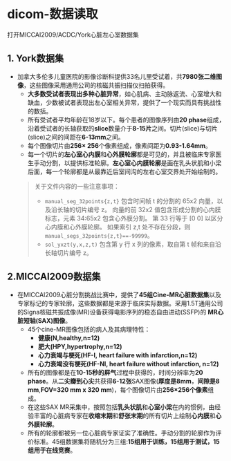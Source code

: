 # dicom-数据读取
打开MICCAI2009/ACDC/York心脏左心室数据集
## 1. York数据集
- 加拿大多伦多儿童医院的影像诊断科提供33名儿里受试着，共**7980张二维图像**，这些图像采用通用公司的核磁共振扫描仪扫拍获得。
	- **大多数受试者表现出多种心脏异常**，如心肌病、主动脉返流、心室增大和缺血，少数被试者表现出左心室相关异常，提供了一个现实而具有挑战性的数括。
	- 所有受试者平均年龄在18岁以下。每个患者的图像序列由**20 phase**组成，沿着受试者的长轴获取的**slice**数量介于**8-15片**之间。切片(slice)与切片(slice)之间的间距在**6-13mm**之间。
	- 每个图像切片由**256× 256**个像素组成，像素间距为**0.93-1.64mm**。
	- 每一个切片的**左心室心内膜**和**心外膜轮廓**都是可见的，并且被临床专家医生手动分割，以提供标准轮廓。**左心室心内膜轮廓**是画在乳头状肌和小梁后面，每一个轮廓都是从最靠近后室间沟的左右心室交界处开始绘制的。
	> 关于文件内容的一些注意事项：
	> - `manual_seg_32points{z,t}` 包含时间帧 t 的分割的 65x2 向量，以及沿长轴的切片编号 z。 向量的前 32x2 值包含形成分割的心内膜标志，元素 34:65x2 包含心外膜分割。 第 33 行等于 [0 0] 以区分心内膜和心外膜轮廓。 如果索引 z,t 处不存在分段，则 `manual_segs_32points{z,t}==-99999`。
	> - `sol_yxzt(y,x,z,t)` 包含第 y 行 x 列的像素，取自第 t 帧和来自沿长轴切片编号 z。

## 2.MICCAI2009数据集
- 在MICCAI2009心脏分割挑战比赛中，提供了**45组Cine-MR心脏数据集**以及专家标记的专家轮廓，这些数据都是来源于临床实际数据。采用1.5T通用公司的Signa核磁共振成像(MR)设备获得电影序列的稳态自由进动(SSFP)的 **MR心脏短轴(SAX)图像**。
	- 45个cine-MR图像包括的病人及其病理特性：
		- **健康(N,healthy,n=12)**
		- **肥大(HPY,hypertrophy,n=12)**
		- **心力衰竭与梗死(HF-I, heart failure with infarction,n=12)**
		- **心力衰竭没有梗死(HF-NI, heart failure without infarction, n=12)**
	- 所有的图像都是在**10-15秒的屏气**过程中获得的，时间分辨率为**20 phase**。从**二尖瓣到心尖**共获得**6-12张**SAX图像(**厚度是8mm**，**间隙是8 mm**,**FOV=320 mm x 320 mm**)，每个图像切片由**256×256个像素**组成。
	- 在这些SAX MR采集中，按照包括**乳头状肌**和**心室小梁**在内的惯例，由经验丰富的心脏病专家在**收缩末期**和**舒张末期**的所有切片上绘制**心内膜**和**心外膜轮廓**。
	- 所有的轮廓都被另一位心脏病专家证实了准确性。手动分割的轮廓作为评价标准。45组数据集将随机分为三组:**15组用于训练，15组用于测试，15组用于在线竞赛**。

